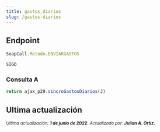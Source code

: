 ```yaml
---
title: gastos_diarios
slug: /gastos-diarios
---
```


## Endpoint

```js title="Endpoint"
SoapCall.Metodo.ENVIARGASTOS

SIGD
```

### Consulta A

```js
return ajax_p29.sincroGastosDiarios(J)
```

## Ultima actualización

<div class='ultima-actualizacion'> 
    <small> 
        <i> Ultima actualización: <b> 1 de junio de 2022.</b> </i> 
    </small> 
    <small> 
        <i> Actualizado por: <b> Julian A. Ortiz.</b> </i> 
    </small> 
</div>
